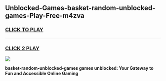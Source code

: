 
## Unblocked-Games-basket-random-unblocked-games-Play-Free-m4zva
<h3>
<a href="https://premium76.site?title=basket-random-unblocked-games&ref=10A">CLICK TO PLAY</a></h3>
<hr>

<h3>
<a href="https://premium76.site?title=basket-random-unblocked-games&ref=10A">CLICK 2 PLAY</a>
  
</h3>

<a href="https://premium76.site?title=basket-random-unblocked-games&ref=10A"><img src="https://clearcache.store/games.png"></a>


**basket-random-unblocked-games games unblocked: Your Gateway to Fun and Accessible Online Gaming**
